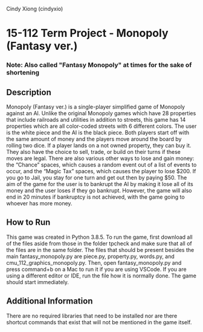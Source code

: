 Cindy Xiong (cindyxio)
# 15-112 Term Project - Monopoly (Fantasy ver.)
### Note: Also called "Fantasy Monopoly" at times for the sake of shortening

## Description
Monopoly (Fantasy ver.) is a single-player simplified game of Monopoly against 
an AI. Unlike the original Monopoly games which have 28 properties that include 
railroads and utilities in addition to streets, this game has 14 properties 
which are all color-coded streets with 6 different colors. The user is the 
white piece and the AI is the black piece. Both players start off with the 
same amount of money and the players move around the board by rolling two dice. 
If a player lands on a not owned property, they can buy it. They also have the 
choice to sell, trade, or build on their turns if these moves are legal. There 
are also various other ways to lose and gain money: the “Chance” spaces, which 
causes a random event out of a list of events to occur, and the “Magic Tax” 
spaces, which causes the player to lose $200. If you go to Jail, you stay for one 
turn and get out then by paying $50. The aim of the game for the user is to 
bankrupt the AI by making it lose all of its money and the user loses if they go 
bankrupt. However, the game will also end in 20 minutes if bankruptcy is not 
achieved, with the game going to whoever has more money.

## How to Run
This game was created in Python 3.8.5. To run the game, first download all of 
the files aside from those in the folder tpcheck and make sure that all of the 
files are in the same folder. The files that should be present besides the main 
fantasy_monopoly.py are piece.py, property.py, words.py, and cmu_112_graphics_monopoly.py. 
Then, open fantasy_monopoly.py and press command+b on a Mac to run it if you are 
using VSCode. If you are using a different editor or IDE, run the file how it is 
normally done. The game should start immediately.

## Additional Information
There are no required libraries that need to be installed nor are there shortcut
commands that exist that will not be mentioned in the game itself.

